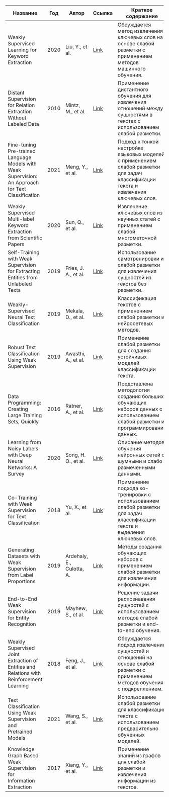 | Название | Год | Автор | Ссылка | Краткое содержание |
| -------- |---- | ----- | ------ | ------------------ |
| Weakly Supervised Learning for Keyword Extraction | 2020 | Liu, Y., et al. | [Link](https://arxiv.org/abs/2007.03110) | Обсуждается метод извлечения ключевых слов на основе слабой разметки с применением методов машинного обучения. |
| Distant Supervision for Relation Extraction Without Labeled Data | 2010 | Mintz, M., et al. | [Link](https://dl.acm.org/doi/10.5555/1858681.1858723) | Применение дистантного обучения для извлечения отношений между сущностями в текстах с использованием слабой разметки. |
| Fine-tuning Pre-trained Language Models with Weak Supervision: An Approach for Text Classification | 2021 | Meng, Y., et al. | [Link](https://arxiv.org/abs/2106.04113) | Подход к тонкой настройке языковых моделей с применением слабой разметки для задач классификации текста и извлечения ключевых слов. |
| Weakly Supervised Multi-label Keyword Extraction from Scientific Papers | 2020 | Sun, Q., et al. | [Link](https://www.aclweb.org/anthology/2020.acl-main.360) | Извлечение ключевых слов из научных статей с применением слабой многометочной разметки. |
| Self-Training with Weak Supervision for Extracting Entities from Unlabeled Texts | 2019 | Fries, J. A., et al. | [Link](https://arxiv.org/abs/1910.07850) | Использование самотренировки и слабой разметки для извлечения сущностей из текстов без разметки. |
| Weakly-Supervised Neural Text Classification | 2019 | Mekala, D., et al. | [Link](https://arxiv.org/abs/1905.02950) | Классификация текстов с применением слабой разметки и нейросетевых методов. |
| Robust Text Classification Using Weak Supervision | 2019 | Awasthi, A., et al. | [Link](https://arxiv.org/abs/1905.05761) | Применение слабой разметки для создания устойчивых моделей классификации текста. |
| Data Programming: Creating Large Training Sets, Quickly | 2016 | Ratner, A., et al. | [Link](https://dl.acm.org/doi/10.5555/3157096.3157157) | Представлена методология создания больших обучающих наборов данных с использованием слабой разметки и программирования данных. |
| Learning from Noisy Labels with Deep Neural Networks: A Survey | 2020 | Song, H. O., et al. | [Link](https://arxiv.org/abs/2007.08199) | Описание методов обучения нейронных сетей с шумными и слабо размеченными данными. |
| Co-Training with Weak Supervision for Text Classification | 2018 | Yu, X., et al. | [Link](https://arxiv.org/abs/1804.03135) | Применение подхода ко-тренировки с использованием слабой разметки для задач классификации текста и выделения ключевых слов. |
| Generating Datasets with Weak Supervision from Label Proportions | 2019 | Ardehaly, E., Culotta, A. | [Link](https://arxiv.org/abs/1904.07052) | Методы создания обучающих наборов с применением слабой разметки для извлечения информации. |
| End-to-End Weak Supervision for Entity Recognition | 2019 | Mayhew, S., et al. | [Link](https://arxiv.org/abs/1910.03460) | Решение задачи распознавания сущностей с использованием методов слабой разметки и end-to-end обучения. |
| Weakly Supervised Joint Extraction of Entities and Relations with Reinforcement Learning | 2018 | Feng, J., et al. | [Link](https://arxiv.org/abs/1812.04486) | Обсуждается подход извлечения сущностей и отношений на основе слабой разметки с применением методов обучения с подкреплением. |
| Text Classification Using Weak Supervision and Pretrained Models | 2021 | Wang, S., et al. | [Link](https://arxiv.org/abs/2103.12994) | Использование слабой разметки для классификации текста с использованием предварительно обученных моделей. |
| Knowledge Graph Based Weak Supervision for Information Extraction | 2017 | Xiang, Y., et al. | [Link](https://www.aclweb.org/anthology/D17-1302) | Применение знаний из графов для слабой разметки и извлечения информации из текстов. |
